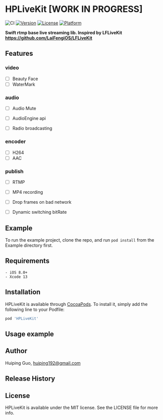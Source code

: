 # HPLiveKit   [WORK IN PROGRESS]

![CI](https://github.com/huiping192/HPLiveKit/workflows/CI/badge.svg)
[![Version](https://img.shields.io/cocoapods/v/HPLiveKit.svg?style=flat)](https://cocoapods.org/pods/HPLiveKit)
[![License](https://img.shields.io/cocoapods/l/HPLiveKit.svg?style=flat)](https://cocoapods.org/pods/HPLiveKit)
[![Platform](https://img.shields.io/cocoapods/p/HPLiveKit.svg?style=flat)](https://cocoapods.org/pods/HPLiveKit)


**Swift rtmp base live streaming lib. Inspired by LFLiveKit https://github.com/LaiFengiOS/LFLiveKit**


## Features

### video
- [ ]   Beauty Face
- [ ]   WaterMark

### audio
- [ ] 	Audio Mute
- [ ]   AudioEngine api
- [ ]   Radio broadcasting 


### encoder
- [ ]   H264
- [ ]   AAC

### publish

- [ ] 	RTMP 
- [ ] 	MP4 recording
- [ ] 	Drop frames on bad network 
- [ ] 	Dynamic switching bitRate




## Example

To run the example project, clone the repo, and run `pod install` from the Example directory first.

## Requirements
    - iOS 8.0+
    - Xcode 13
    
## Installation

HPLiveKit is available through [CocoaPods](https://cocoapods.org). To install
it, simply add the following line to your Podfile:

```ruby
pod 'HPLiveKit'
```

## Usage example 


## Author

Huiping Guo, huiping192@gmail.com

## Release History

## License

HPLiveKit is available under the MIT license. See the LICENSE file for more info.
